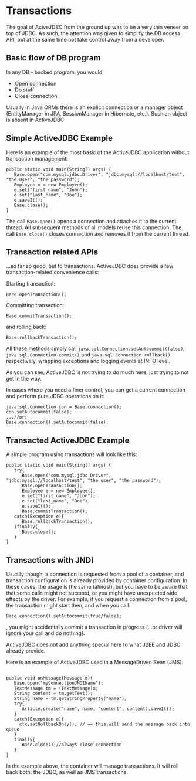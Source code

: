 # Transactions



The goal of AciveJDBC from the ground up was to be a very thin veneer on top of JDBC. As such, the attention was
given to simplify the DB access API, but at the same time not take control away from a developer.

## Basic flow of DB program

In any DB - backed program, you would:


* Open connection
* Do stuff
* Close connection

Usually in Java ORMs there is an explicit connection or a manager object (EntityManager in JPA, SessionManager in Hibernate, etc.).
Such an object is absent in ActiveJDBC.

## Simple ActiveJDBC Example

Here is an example of the most basic of the ActiveJDBC application without transaction management:

~~~~ {.java}
public static void main(String[] args) {
   Base.open("com.mysql.jdbc.Driver", "jdbc:mysql://localhost/test", "the_user", "the_password");
   Employee e = new Employee();
   e.set("first_name", "John");
   e.set("last_name", "Doe");
   e.saveIt();
   Base.close();
}
~~~~

The call `Base.open()` opens a connection and attaches it to the current thread. All subsequent methods of all models
reuse this connection. The call `Base.close()` closes connection and removes it from the current thread.

## Transaction related APIs

...so far so good, but to transactions. ActiveJDBC does provide a few transaction-related convenience calls:

Starting transaction:

~~~~ {.java}
Base.openTransaction();
~~~~

Committing transaction:

~~~~ {.java}
Base.commitTransaction();
~~~~

and rolling back:

~~~~ {.java}
Base.rollbackTransaction();
~~~~

All these methods simply call `java.sql.Connection.setAutocommit(false)`, `java.sql.Connection.commit()` and `java.sql.Connection.rollback()`
respectively, wrapping exceptions and logging events at INFO level.

As you can see, ActiveJDBC is not trying to do much here, just trying to not get in the way.

In cases where you need a finer control, you can get a current connection and perform pure JDBC operations on it:

~~~~ {.java}
java.sql.Connection con = Base.connection();
con.setAutocommit(false);
...//or:
Base.connection().setAutocommit(false);
~~~~

## Transacted ActiveJDBC Example

A simple program using transactions will look like this:

~~~~ {.java}
public static void main(String[] args) {
   try{
      Base.open("com.mysql.jdbc.Driver", "jdbc:mysql://localhost/test", "the_user", "the_password");
      Base.openTransaction();
      Employee e = new Employee();
      e.set("first_name", "John");
      e.set("last_name", "Doe");
      e.saveIt();
      Base.commitTransaction();
   catch(Exception e){
      Base.rollbackTransaction();
   }finally{
      Base.close();
   }
}
~~~~

## Transactions with JNDI

Usually though, a connection is requested from a pool of a container, and transaction configuration is already
provided by container configuration. In these cases, the usage is the same (almost), but you have to be aware
that that some calls might not succeed, or you might have unexpected side effects by the driver.
For example, if you request a connection from a pool, the transaction might start then, and when you call:

~~~~ {.java}
Base.connection().setAutocommit(true/false);
~~~~

, you might accidentally commit a transaction in progress (...or driver will ignore your call and do nothing).

ActiveJDBC does not add anything special here to what J2EE and JDBC already provide.

Here is an example of ActiveJDBC used in a MessageDriven Bean (JMS):

~~~~ {.java}

public void onMessage(Message m){
   Base.open("myConnectionJNDIName");
   TextMessage tm = (TextMessage)m;
   String content = tm.getText();
   String name = tm.getStringProperty("name");
   try{
      Article.create("name", name, "content", content).saveIt();
   }
   catch(Exception e){
     ctx.setRollbackOnly(); // == this will send the message back into queue
   }
   finally{
      Base.close();//always close connection
   }
}
~~~~

In the example above, the container will manage transactions. It will roll back both: the JDBC, as well as JMS transactions.
